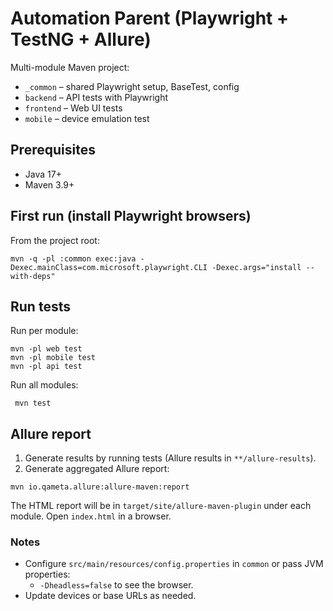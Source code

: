 # Automation Parent (Playwright + TestNG + Allure)

Multi-module Maven project:
- `_common` – shared Playwright setup, BaseTest, config
- `backend` – API tests with Playwright
- `frontend` – Web UI tests
- `mobile` – device emulation test


## Prerequisites
- Java 17+
- Maven 3.9+

## First run (install Playwright browsers)
From the project root:
```
mvn -q -pl :common exec:java -Dexec.mainClass=com.microsoft.playwright.CLI -Dexec.args="install --with-deps"
```

## Run tests
Run per module:
```
mvn -pl web test
mvn -pl mobile test
mvn -pl api test
```
Run all modules:
```
 mvn test

```

## Allure report
1) Generate results by running tests (Allure results in `**/allure-results`).
2) Generate aggregated Allure report:
```
mvn io.qameta.allure:allure-maven:report
```
The HTML report will be in `target/site/allure-maven-plugin` under each module. Open `index.html` in a browser.

### Notes
- Configure `src/main/resources/config.properties` in `common` or pass JVM properties:
    - `-Dheadless=false` to see the browser.
- Update devices or base URLs as needed.

